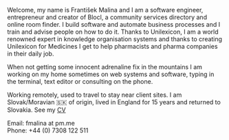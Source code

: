 Welcome, my name is František Malina and I am a software engineer,
entrepreneur and creator of Blocl, a community services directory and online room finder.
I build software and automate business processes and I train and advise people on how to do it.
Thanks to Unilexicon, I am a world renowned expert in knowledge organisation systems
and thanks to creating Unilexicon for Medicines I get to help pharmacists and pharma companies in their daily job.

When not getting some innocent adrenaline fix in the mountains I am working on my home
sometimes on web systems and software, typing in the terminal, text editor or consulting on the phone.

Working remotely, used to travel to stay near client sites.
I am Slovak/Moravian 🇸🇰 of origin, lived in England for 15 years and returned to Slovakia.
See my [CV](https://unilexicon.com/fm/cv)

Email: fmalina at pm.me \
Phone: +44 (0) 7308 122 511
